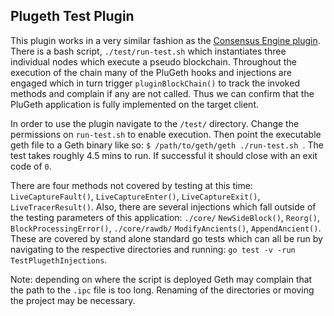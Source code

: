 ## Plugeth Test Plugin 

This plugin works in a very similar fashion as the [Consensus Engine plugin](https://github.com/openrelayxyz/plugeth-plugins/tree/master/packages/consensus-engine#readme). There is a bash script, `./test/run-test.sh` which instantiates three individual nodes which execute a pseudo blockchain. Throughout the execution of the chain many of the PluGeth hooks and injections are engaged which in turn trigger `pluginBlockChain()` to track the invoked methods and complain if any are not called. Thus we can confirm that the PluGeth application is fully implemented on the target client. 

In order to use the plugin navigate to the `/test/` directory. Change the permissions on `run-test.sh` to enable execution. Then point the executable geth file to a Geth binary like so: `$ /path/to/geth/geth ./run-test.sh `. The test takes roughly 4.5 mins to run. If successful it should close with an exit code of `0`. 

There are four methods not covered by testing at this time: `LiveCaptureFault()`, `LiveCaptureEnter()`, `LiveCaptureExit()`, `LiveTracerResult()`. Also, there are several injections which fall outside of the testing parameters of this application:     `./core/` `NewSideBlock()`, `Reorg()`, `BlockProcessingError()`, `./core/rawdb/` `ModifyAncients()`, `AppendAncient()`. These are covered by stand alone standard go tests which can all be run by navigating to the respective directories and running: `go test -v -run TestPlugethInjections`. 

Note: depending on where the script is deployed Geth may complain that the path to the `.ipc` file is too long. Renaming of the directories or moving the project may be necessary.